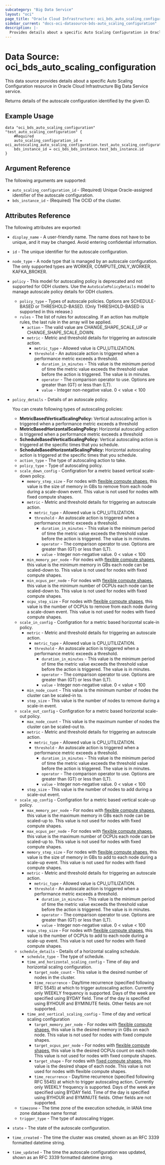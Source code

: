 ```yaml
---
subcategory: "Big Data Service"
layout: "oci"
page_title: "Oracle Cloud Infrastructure: oci_bds_auto_scaling_configuration"
sidebar_current: "docs-oci-datasource-bds-auto_scaling_configuration"
description: |-
  Provides details about a specific Auto Scaling Configuration in Oracle Cloud Infrastructure Big Data Service service
---
```


# Data Source: oci_bds_auto_scaling_configuration
This data source provides details about a specific Auto Scaling Configuration resource in Oracle Cloud Infrastructure Big Data Service service.

Returns details of the autoscale configuration identified by the given ID.


## Example Usage

```hcl
data "oci_bds_auto_scaling_configuration" "test_auto_scaling_configuration" {
	#Required
	auto_scaling_configuration_id = oci_autoscaling_auto_scaling_configuration.test_auto_scaling_configuration.id
	bds_instance_id = oci_bds_bds_instance.test_bds_instance.id
}
```

## Argument Reference

The following arguments are supported:

* `auto_scaling_configuration_id` - (Required) Unique Oracle-assigned identifier of the autoscale configuration.
* `bds_instance_id` - (Required) The OCID of the cluster.


## Attributes Reference

The following attributes are exported:

* `display_name` - A user-friendly name. The name does not have to be unique, and it may be changed. Avoid entering confidential information.
* `id` - The unique identifier for the autoscale configuration.
* `node_type` - A node type that is managed by an autoscale configuration. The only supported types are WORKER, COMPUTE_ONLY_WORKER, KAFKA_BROKER.
* `policy` - This model for autoscaling policy is deprecated and not supported for ODH clusters. Use the `AutoScalePolicyDetails` model to manage autoscale policy details for ODH clusters. 
	* `policy_type` - Types of autoscale policies. Options are SCHEDULE-BASED or THRESHOLD-BASED. (Only THRESHOLD-BASED is supported in this release.)
	* `rules` - The list of rules for autoscaling. If an action has multiple rules, the last rule in the array will be applied.
		* `action` - The valid value are CHANGE_SHAPE_SCALE_UP or CHANGE_SHAPE_SCALE_DOWN.
		* `metric` - Metric and threshold details for triggering an autoscale action.
			* `metric_type` - Allowed value is CPU_UTILIZATION.
			* `threshold` - An autoscale action is triggered when a performance metric exceeds a threshold.
				* `duration_in_minutes` - This value is the minimum period of time the metric value exceeds the threshold value before the action is triggered. The value is in minutes.
				* `operator` - The comparison operator to use. Options are greater than (GT) or less than (LT).
				* `value` - Integer non-negative value. 0 < value < 100
* `policy_details` - Details of an autoscale policy.

	You can create following types of autoscaling policies:
	* **MetricBasedVerticalScalingPolicy:** Vertical autoscaling action is triggered when a performance metric exceeds a threshold
	* **MetricBasedHorizontalScalingPolicy:** Horizontal autoscaling action is triggered when a performance metric exceeds a threshold
	* **ScheduleBasedVerticalScalingPolicy:** Vertical autoscaling action is triggered at the specific times that you schedule.
	* **ScheduleBasedHorizontalScalingPolicy:** Horizontal autoscaling action is triggered at the specific times that you schedule. 
	* `action_type` - The type of autoscaling action to take.
	* `policy_type` - Type of autoscaling policy.
	* `scale_down_config` - Configration for a metric based vertical scale-down policy.
		* `memory_step_size` - For nodes with [flexible compute shapes](https://docs.cloud.oracle.com/iaas/Content/bigdata/create-cluster.htm#cluster-plan-shape), this value is the size of memory in GBs to remove from each node during a scale-down event. This value is not used for nodes with fixed compute shapes.
		* `metric` - Metric and threshold details for triggering an autoscale action.
			* `metric_type` - Allowed value is CPU_UTILIZATION.
			* `threshold` - An autoscale action is triggered when a performance metric exceeds a threshold.
				* `duration_in_minutes` - This value is the minimum period of time the metric value exceeds the threshold value before the action is triggered. The value is in minutes.
				* `operator` - The comparison operator to use. Options are greater than (GT) or less than (LT).
				* `value` - Integer non-negative value. 0 < value < 100
		* `min_memory_per_node` - For nodes with [flexible compute shapes](https://docs.cloud.oracle.com/iaas/Content/bigdata/create-cluster.htm#cluster-plan-shape), this value is the minimum memory in GBs each node can be scaled-down to. This value is not used for nodes with fixed compute shapes.
		* `min_ocpus_per_node` - For nodes with [flexible compute shapes](https://docs.cloud.oracle.com/iaas/Content/bigdata/create-cluster.htm#cluster-plan-shape), this value is the minimum number of OCPUs each node can be scaled-down to. This value is not used for nodes with fixed compute shapes.
		* `ocpu_step_size` - For nodes with [flexible compute shapes](https://docs.cloud.oracle.com/iaas/Content/bigdata/create-cluster.htm#cluster-plan-shape), this value is the number of OCPUs to remove from each node during a scale-down event. This value is not used for nodes with fixed compute shapes.
	* `scale_in_config` - Configration for a metric based horizontal scale-in policy.
		* `metric` - Metric and threshold details for triggering an autoscale action.
			* `metric_type` - Allowed value is CPU_UTILIZATION.
			* `threshold` - An autoscale action is triggered when a performance metric exceeds a threshold.
				* `duration_in_minutes` - This value is the minimum period of time the metric value exceeds the threshold value before the action is triggered. The value is in minutes.
				* `operator` - The comparison operator to use. Options are greater than (GT) or less than (LT).
				* `value` - Integer non-negative value. 0 < value < 100
		* `min_node_count` - This value is the minimum number of nodes the cluster can be scaled-in to.
		* `step_size` - This value is the number of nodes to remove during a scale-in event.
	* `scale_out_config` - Configration for a metric based horizontal scale-out policy.
		* `max_node_count` - This value is the maximum number of nodes the cluster can be scaled-out to.
		* `metric` - Metric and threshold details for triggering an autoscale action.
			* `metric_type` - Allowed value is CPU_UTILIZATION.
			* `threshold` - An autoscale action is triggered when a performance metric exceeds a threshold.
				* `duration_in_minutes` - This value is the minimum period of time the metric value exceeds the threshold value before the action is triggered. The value is in minutes.
				* `operator` - The comparison operator to use. Options are greater than (GT) or less than (LT).
				* `value` - Integer non-negative value. 0 < value < 100
		* `step_size` - This value is the number of nodes to add during a scale-out event.
	* `scale_up_config` - Configration for a metric based vertical scale-up policy.
		* `max_memory_per_node` - For nodes with [flexible compute shapes](https://docs.cloud.oracle.com/iaas/Content/bigdata/create-cluster.htm#cluster-plan-shape), this value is the maximum memory in GBs each node can be scaled-up to. This value is not used for nodes with fixed compute shapes.
		* `max_ocpus_per_node` - For nodes with [flexible compute shapes](https://docs.cloud.oracle.com/iaas/Content/bigdata/create-cluster.htm#cluster-plan-shape), this value is the maximum number of OCPUs each node can be scaled-up to. This value is not used for nodes with fixed compute shapes. 
		* `memory_step_size` - For nodes with [flexible compute shapes](https://docs.cloud.oracle.com/iaas/Content/bigdata/create-cluster.htm#cluster-plan-shape), this value is the size of memory in GBs to add to each node during a scale-up event. This value is not used for nodes with fixed compute shapes.
		* `metric` - Metric and threshold details for triggering an autoscale action.
			* `metric_type` - Allowed value is CPU_UTILIZATION.
			* `threshold` - An autoscale action is triggered when a performance metric exceeds a threshold.
				* `duration_in_minutes` - This value is the minimum period of time the metric value exceeds the threshold value before the action is triggered. The value is in minutes.
				* `operator` - The comparison operator to use. Options are greater than (GT) or less than (LT).
				* `value` - Integer non-negative value. 0 < value < 100
		* `ocpu_step_size` - For nodes with [flexible compute shapes](https://docs.cloud.oracle.com/iaas/Content/bigdata/create-cluster.htm#cluster-plan-shape), this value is the number of OCPUs to add to each node during a scale-up event. This value is not used for nodes with fixed compute shapes.
	* `schedule_details` - Details of a horizontal scaling schedule.
		* `schedule_type` - The type of schedule.
		* `time_and_horizontal_scaling_config` - Time of day and horizontal scaling configuration.
			* `target_node_count` - This value is the desired number of nodes in the cluster.
			* `time_recurrence` - Day/time recurrence (specified following RFC 5545) at which to trigger autoscaling action. Currently only WEEKLY frequency is supported. Days of the week are specified using BYDAY field. Time of the day is specified using BYHOUR and BYMINUTE fields. Other fields are not supported. 
		* `time_and_vertical_scaling_config` - Time of day and vertical scaling configuration
			* `target_memory_per_node` - For nodes with [flexible compute shapes](https://docs.cloud.oracle.com/iaas/Content/bigdata/create-cluster.htm#cluster-plan-shape), this value is the desired memory in GBs on each node. This value is not used for nodes with fixed compute shapes. 
			* `target_ocpus_per_node` - For nodes with [flexible compute shapes](https://docs.cloud.oracle.com/iaas/Content/bigdata/create-cluster.htm#cluster-plan-shape), this value is the desired OCPUs count on each node. This value is not used for nodes with fixed compute shapes. 
			* `target_shape` - For nodes with [fixed compute shapes](https://docs.cloud.oracle.com/iaas/Content/bigdata/create-cluster.htm#cluster-plan-shape), this value is the desired shape of each node. This value is not used for nodes with flexible compute shapes. 
			* `time_recurrence` - Day/time recurrence (specified following RFC 5545) at which to trigger autoscaling action. Currently only WEEKLY frequency is supported. Days of the week are specified using BYDAY field. Time of the day is specified using BYHOUR and BYMINUTE fields. Other fields are not supported. 
	* `timezone` - The time zone of the execution schedule, in IANA time zone database name format
	* `trigger_type` - The type of autoscaling trigger.
* `state` - The state of the autoscale configuration.
* `time_created` - The time the cluster was created, shown as an RFC 3339 formatted datetime string.
* `time_updated` - The time the autoscale configuration was updated, shown as an RFC 3339 formatted datetime string. 

